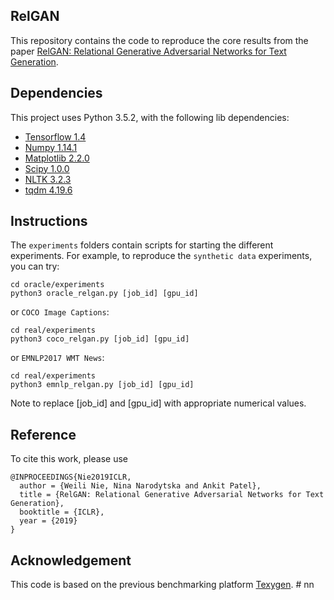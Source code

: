 ## RelGAN

This repository contains the code to reproduce the core results 
from the paper [RelGAN: Relational Generative Adversarial Networks for Text Generation](https://openreview.net/pdf?id=rJedV3R5tm).

## Dependencies
This project uses Python 3.5.2, with the following lib dependencies:
* [Tensorflow 1.4](https://www.tensorflow.org/)
* [Numpy 1.14.1](http://www.numpy.org/)
* [Matplotlib 2.2.0](https://matplotlib.org)
* [Scipy 1.0.0](https://www.scipy.org)
* [NLTK 3.2.3](https://www.nltk.org)
* [tqdm 4.19.6](https://pypi.python.org/pypi/tqdm)


## Instructions
The `experiments` folders contain scripts for starting the different experiments.
For example, to reproduce the `synthetic data` experiments, you can try:
```
cd oracle/experiments
python3 oracle_relgan.py [job_id] [gpu_id]
```
or `COCO Image Captions`:
```
cd real/experiments
python3 coco_relgan.py [job_id] [gpu_id]
```
or `EMNLP2017 WMT News`:
```
cd real/experiments
python3 emnlp_relgan.py [job_id] [gpu_id]
```
Note to replace [job_id] and [gpu_id] with appropriate numerical values.

## Reference
To cite this work, please use
```
@INPROCEEDINGS{Nie2019ICLR,
  author = {Weili Nie, Nina Narodytska and Ankit Patel},
  title = {RelGAN: Relational Generative Adversarial Networks for Text Generation},
  booktitle = {ICLR},
  year = {2019}
}
```

## Acknowledgement
This code is based on the previous benchmarking platform [Texygen](https://github.com/geek-ai/Texygen). # nn
